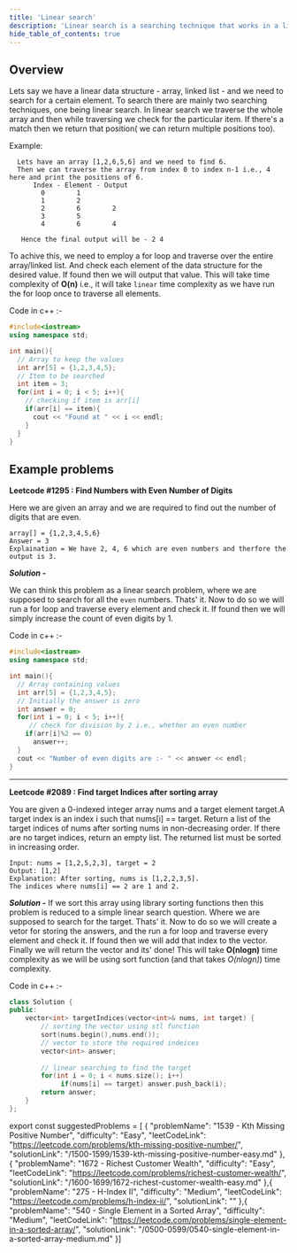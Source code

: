 ```yaml
---
title: 'Linear search'
description: 'Linear search is a searching technique that works in a linear/sequential fashion. It traverses whole of the data structure and returns the position(s) where the value is found. If not found then it simple returns nothing.'
hide_table_of_contents: true
---
```


<TutorialAuthors names="@siddoinghisjob"/>

## Overview

Lets say we have a linear data structure - array, linked list - and we need to search for a certain element. To search there are mainly two searching techniques, one being linear search. In linear search we traverse the whole array and then while traversing we check for the particular item. If there's a match then we return that position( we can return multiple positions too).

Example:
``` 
  Lets have an array [1,2,6,5,6] and we need to find 6. 
  Then we can traverse the array from index 0 to index n-1 i.e., 4 here and print the positions of 6. 
      Index - Element - Output
        0        1           
        1        2
        2        6        2
        3        5          
        4        6        4
        
   Hence the final output will be - 2 4
```
To achive this, we need to employ a for loop and traverse over the entire array/linked list. And check each element of the data structure for the desired value. If found then we will output that value. This will take time complexity of **O(n)** i.e., it will take `linear` time complexity as we have run the for loop once to traverse all elements.

Code in c++ :-

<Tabs>

<TabItem value="cpp" label="C++">
<SolutionAuthor name="@siddoinghisjob"/>

```cpp
#include<iostream>
using namespace std;

int main(){
  // Array to keep the values
  int arr[5] = {1,2,3,4,5};
  // Item to be searched 
  int item = 3; 
  for(int i = 0; i < 5; i++){
    // checking if item is arr[i]
    if(arr[i] == item){  
      cout << "Found at " << i << endl;
    }
  }
} 
```

</TabItem>

</Tabs>

  ## Example problems

**Leetcode #1295 : Find Numbers with Even Number of Digits**

Here we are given an array and we are required to find out the number of digits that are even.
```
array[] = {1,2,3,4,5,6}
Answer = 3
Explaination = We have 2, 4, 6 which are even numbers and therfore the output is 3.
```


***Solution -***


We can think this problem as a linear search problem, where we are supposed to search for all the `even` numbers. Thats' it. Now to do so we will run a for loop
and traverse every element and check it. If found then we will simply increase the count of even digits by 1.

Code in c++ :-

  <Tabs>

<TabItem value="cpp" label="C++">
<SolutionAuthor name="@siddoinghisjob"/>

```cpp
#include<iostream>
using namespace std;

int main(){
  // Array containing values
  int arr[5] = {1,2,3,4,5}; 
  // Initially the answer is zero
  int answer = 0; 
  for(int i = 0; i < 5; i++){
     // check for division by 2 i.e., whether an even number
    if(arr[i]%2 == 0) 
      answer++;
  }
  cout << "Number of even digits are :- " << answer << endl;
} 
```

</TabItem>

</Tabs>
  
 <hr/>
  
  **Leetcode #2089 : Find target Indices after sorting array**

You are given a 0-indexed integer array nums and a target element target.A target index is an index i such that nums[i] == target.
Return a list of the target indices of nums after sorting nums in non-decreasing order. If there are no target indices, return an empty list. The returned list must be sorted in increasing order.
```
Input: nums = [1,2,5,2,3], target = 2
Output: [1,2]
Explanation: After sorting, nums is [1,2,2,3,5].
The indices where nums[i] == 2 are 1 and 2.
```


***Solution -***
If we sort this array using library sorting functions then this problem is reduced to a simple linear search question. Where we are supposed to search for the target. Thats' it. Now to do so we will create a vetor for storing the answers, and the run a for loop and traverse every element and check it. If found then we will add that index to the vector.
Finally we will return the vector and its' done!
This will take **O(nlogn)** time complexity as we will be using sort function (and that takes *O(nlogn)*) time complexity.

Code in c++ :-

<Tabs>

<TabItem value="cpp" label="C++">
<SolutionAuthor name="@siddoinghisjob"/>

```cpp
class Solution {
public:
    vector<int> targetIndices(vector<int>& nums, int target) {
        // sorting the vector using stl function
        sort(nums.begin(),nums.end());
        // vector to store the required indeices
        vector<int> answer;
  
        // linear searching to find the target
        for(int i = 0; i < nums.size(); i++)
             if(nums[i] == target) answer.push_back(i);
        return answer;
    }
};
```

</TabItem>

</Tabs>

export const suggestedProblems = [
  {
    "problemName": "1539 - Kth Missing Positive Number",
    "difficulty": "Easy",
    "leetCodeLink": "https://leetcode.com/problems/kth-missing-positive-number/",
    "solutionLink": "/1500-1599/1539-kth-missing-positive-number-easy.md"
  },{
    "problemName": "1672 - Richest Customer Wealth",
    "difficulty": "Easy",
    "leetCodeLink": "https://leetcode.com/problems/richest-customer-wealth/",
    "solutionLink": "/1600-1699/1672-richest-customer-wealth-easy.md"
  },{
    "problemName": "275 - H-Index II",
    "difficulty": "Medium",
    "leetCodeLink": "https://leetcode.com/problems/h-index-ii/",
    "solutionLink": ""
  },{
    "problemName": "540 - Single Element in a Sorted Array",
    "difficulty": "Medium",
    "leetCodeLink": "https://leetcode.com/problems/single-element-in-a-sorted-array/",
    "solutionLink": "/0500-0599/0540-single-element-in-a-sorted-array-medium.md"
  }]
  
<Table title="Suggested Problems" data={suggestedProblems} />

